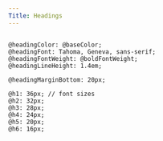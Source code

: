 ```yaml
---
Title: Headings
---
```


<pre class="language-less">
<code>
@headingColor: @baseColor;
@headingFont: Tahoma, Geneva, sans-serif;
@headingFontWeight: @boldFontWeight;
@headingLineHeight: 1.4em;

@headingMarginBottom: 20px;

@h1: 36px; // font sizes
@h2: 32px;
@h3: 28px;
@h4: 24px;
@h5: 20px;
@h6: 16px;
</code>
</pre>
